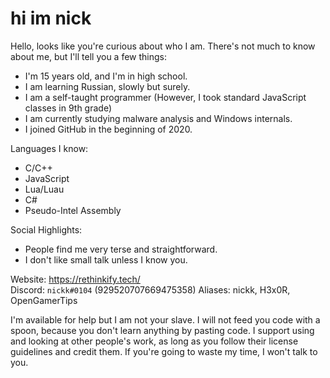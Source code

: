 # hi im nick
Hello, looks like you're curious about who I am. There's not much to know about me, but I'll tell you a few things:
- I'm 15 years old, and I'm in high school.    
- I am learning Russian, slowly but surely.    
- I am a self-taught programmer (However, I took standard JavaScript classes in 9th grade)     
- I am currently studying malware analysis and Windows internals.    
- I joined GitHub in the beginning of 2020.    

Languages I know:
- C/C++
- JavaScript
- Lua/Luau
- C#
- Pseudo-Intel Assembly

Social Highlights:
- People find me very terse and straightforward.    
- I don't like small talk unless I know you.     

Website: https://rethinkify.tech/    
Discord: `nickk#0104` (929520707669475358)
Aliases: nickk, H3x0R, OpenGamerTips

I'm available for help but I am not your slave. I will not feed you code with a spoon, because you don't learn anything by pasting code. I support using and looking at other people's work, as long as you follow their license guidelines and credit them. If you're going to waste my time, I won't talk to you.

<!--
**LegitH3x0R/LegitH3x0R** is a ✨ _special_ ✨ repository because its `README.md` (this file) appears on your GitHub profile.

Here are some ideas to get you started:

- 🔭 I’m currently working on ...
- 🌱 I’m currently learning ...
- 👯 I’m looking to collaborate on ...
- 🤔 I’m looking for help with ...
- 💬 Ask me about ...
- 📫 How to reach me: ...
- 😄 Pronouns: ...
- ⚡ Fun fact: ...
-->

